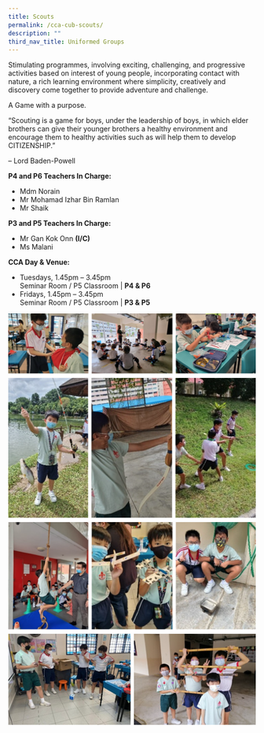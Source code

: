 ```yaml
---
title: Scouts
permalink: /cca-cub-scouts/
description: ""
third_nav_title: Uniformed Groups
---
```

Stimulating programmes, involving exciting, challenging, and progressive activities based on interest of young people, incorporating contact with nature, a rich learning environment where simplicity, creatively and discovery come together to provide adventure and challenge.&nbsp;

A Game with a purpose.

“Scouting is a game for boys, under the leadership of boys, in which elder brothers can give their younger brothers a healthy environment and encourage them to healthy activities such as will help them to develop CITIZENSHIP.”

– Lord Baden-Powell

**P4 and P6 Teachers In Charge:**

<ul>
<li> Mdm Norain </li>
<li> Mr Mohamad Izhar Bin Ramlan  </li>
<li> Mr Shaik </li>
</ul>

**P3 and P5 Teachers In Charge:**

<ul>
<li> Mr Gan Kok Onn <b>(I/C)</b></li>
<li> Ms Malani </li>
</ul>

**CCA Day &amp; Venue:**

<ul>
<li>Tuesdays, 1.45pm – 3.45pm <br> Seminar Room /
P5 Classroom | <b>P4 &amp; P6</b>
</li><li>Fridays, 1.45pm – 3.45pm <br> Seminar Room /
P5 Classroom | <b>P3 &amp; P5</b>
</li></ul>

![](/images/scouts%201.png)
![](/images/scouts%202.png)
![](/images/scouts%203.png)
![](/images/scouts%204.png)